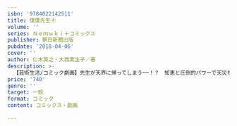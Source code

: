 ```yaml
---
isbn: '9784022142511'
title: 僕僕先生④
volume: ''
series: Ｎｅｍｕｋｉ＋コミックス
publisher: 朝日新聞出版
pubdate: '2018-04-06'
cover: ''
author: 仁木英之・大西実生子／著
description: >-
  【芸術生活/コミック劇画】先生が天界に帰ってしまう──！？　知恵と圧倒的パワーで天災を収束せた人間たちに、天界が袂を分かつ決定を下した。僕僕はそれに従うのか！？　新潮文庫の大人気シリーズ『僕僕先生』の大好評コミカライズで、僕僕と王弁の未来を描く最終巻。
price: '740'
genre: ''
target: 一般
format: コミック
content: コミックス・劇画

---
```

